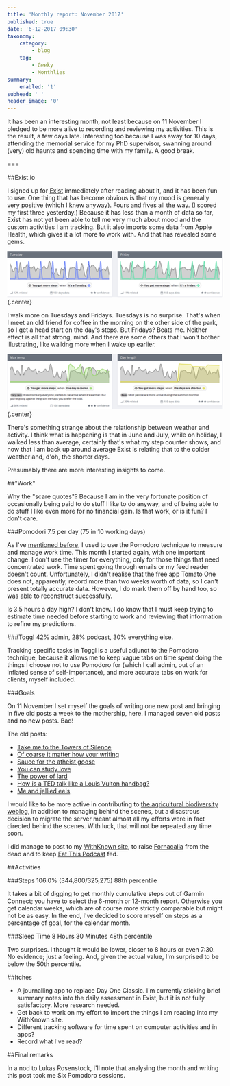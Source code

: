 ```yaml
---
title: 'Monthly report: November 2017'
published: true
date: '6-12-2017 09:30'
taxonomy:
    category:
        - blog
    tag:
        - Geeky
        - Monthlies
summary:
    enabled: '1'
subhead: ' '
header_image: '0'
---
```


It has been an interesting month, not least because on 11 November I pledged to be more alive to recording and reviewing my activities. This is the result, a few days late. Interesting too because I was away for 10 days, attending the memorial service for my PhD supervisor, swanning around (very) old haunts and spending time with my family. A good break.

===

##Exist.io

I signed up for [Exist](https://exist.io) immediately after reading about it, and it has been fun to use. One thing that has become obvious is that my mood is generally very positive (which I knew anyway). Fours and fives all the way. (I scored my first three yesterday.) Because it has less than a  month of data so far, Exist has not yet been able to tell me very much about mood and the custom activities I am tracking. But it also imports some data from Apple Health, which gives it a lot more to work with. And that has revealed some gems.

![Graph of steps And days from exist](steps.png){.center} 

I walk more on Tuesdays and Fridays. Tuesdays is no surprise. That's when I meet an old friend for coffee in the morning on the other side of the park, so I get a head start on the day's steps. But Fridays? Beats me. Neither effect is all that strong, mind. And there are some others that I won't bother illustrating, like walking more when I wake up earlier.

![Graph of steps and weather from exist](weather.png){.center} 

There's something strange about the relationship between weather and activity. I think what is happening is that in June and July, while on holiday, I walked less than average, certainly that's what my step counter shows, and now that I am back up around average Exist is relating that to the colder weather and, d'oh, the shorter days.

Presumably there are more interesting insights to come.

##"Work"

Why the "scare quotes"? Because I am in the very fortunate position of occasionally being paid to do stuff I like to do anyway, and of being able to do stuff I like even more for no financial gain. Is that work, or is it fun? I don't care.

###Pomodori 7.5 per day (75 in 10 working days)

As I've [mentioned before](/blog/time-measurement-time-management), I used to use the Pomodoro technique to measure and manage work time. This month I started again, with one important change. I don't use the timer for everything, only for those things that need concentrated work. Time spent going through emails or my feed reader doesn't count. Unfortunately, I didn't realise that the free app Tomato One does not, apparently, record more than two weeks worth of data, so I can't present totally accurate data. However, I do mark them off by hand too, so was able to reconstruct successfully. 

Is 3.5 hours a day high? I don't know. I do know that I must keep trying to estimate time needed before starting to work and reviewing that information to refine my predictions.

###Toggl 42% admin, 28% podcast, 30% everything else.

Tracking specific tasks in Toggl is a useful adjunct to the Pomodoro technique, because it allows me to keep vague tabs on time spent doing the things I choose not to use Pomodoro for (which I call admin, out of an inflated sense of self-importance), and more  accurate tabs on work for clients, myself included. 

###Goals 

On 11 November I set myself the goals of writing one new post and bringing in five old posts a week to the mothership, here. I managed seven old posts and no new posts. Bad! 

The old posts:

* [Take me to the Towers of Silence](/blog/take-me-to-the-towers-of-silence) 
* [Of coarse it matter how your writing](/blog/of-coarse-it-matter-how-your-writing) 
* [Sauce for the atheist goose](/blog/sauce-for-the-atheist-goose) 
* [You can study love](/blog/you-can-study-love) 
* [The power of lard](/blog/the-power-of-lard) 
* [How is a TED talk like a Louis Vuiton handbag?](/blog/how-is-a-ted-talk-like-a-louis-vuiton-handbag) 
* [Me and jellied eels](/blog/me-and-jellied-eels) 

I would like to be more active in contributing to [the agricultural biodiversity weblog](https://agro.biodiver.se), in addition to managing behind the scenes, but a disastrous decision to migrate the server meant almost all my efforts were in fact directed behind the scenes. With luck, that will not be repeated any time soon.

I did manage to post to my [WithKnown site](https://stream.jeremycherfas.net), to raise [Fornacalia](https://fornacalia.com) from the dead and to keep [Eat This Podcast](https://eatthispodcast.com) fed.

##Activities

###Steps 106.0% (344,800/325,275) 88th percentile

It takes a bit of digging to get monthly cumulative steps out of Garmin Connect; you have to select the 6-month or 12-month report. Otherwise you get calendar weeks, which are of course more strictly comparable but might not be as easy. In the end, I've decided to score myself on steps as a percentage of goal, for the calendar month.

###Sleep Time 8 Hours 30 Minutes 48th percentile

Two surprises. I thought it would be lower, closer to 8 hours or even 7:30. No evidence; just a feeling. And, given the actual value, I'm surprised to be below the 50th percentile.

##Itches

* A journalling app to replace Day One Classic. I'm currently sticking brief summary notes into the daily assessment in Exist, but it is not fully satisfactory. More research needed.
* Get back to work on my effort to import the things I am reading into my WithKnown site.
* Different tracking software for time spent on computer activities and in apps?
* Record what I've read?

##Final remarks

In a nod to Lukas Rosenstock, I'll note that analysing the month and writing this post took me Six Pomodoro sessions.
